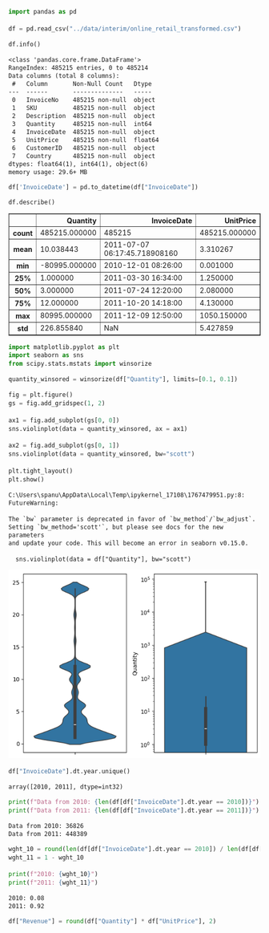 ```python
import pandas as pd

df = pd.read_csv("../data/interim/online_retail_transformed.csv")
```


```python
df.info()
```

    <class 'pandas.core.frame.DataFrame'>
    RangeIndex: 485215 entries, 0 to 485214
    Data columns (total 8 columns):
     #   Column       Non-Null Count   Dtype  
    ---  ------       --------------   -----  
     0   InvoiceNo    485215 non-null  object 
     1   SKU          485215 non-null  object 
     2   Description  485215 non-null  object 
     3   Quantity     485215 non-null  int64  
     4   InvoiceDate  485215 non-null  object 
     5   UnitPrice    485215 non-null  float64
     6   CustomerID   485215 non-null  object 
     7   Country      485215 non-null  object 
    dtypes: float64(1), int64(1), object(6)
    memory usage: 29.6+ MB
    


```python
df['InvoiceDate'] = pd.to_datetime(df["InvoiceDate"])
```


```python
df.describe()
```




<div>
<style scoped>
    .dataframe tbody tr th:only-of-type {
        vertical-align: middle;
    }

    .dataframe tbody tr th {
        vertical-align: top;
    }

    .dataframe thead th {
        text-align: right;
    }
</style>
<table border="1" class="dataframe">
  <thead>
    <tr style="text-align: right;">
      <th></th>
      <th>Quantity</th>
      <th>InvoiceDate</th>
      <th>UnitPrice</th>
    </tr>
  </thead>
  <tbody>
    <tr>
      <th>count</th>
      <td>485215.000000</td>
      <td>485215</td>
      <td>485215.000000</td>
    </tr>
    <tr>
      <th>mean</th>
      <td>10.038443</td>
      <td>2011-07-07 06:17:45.718908160</td>
      <td>3.310267</td>
    </tr>
    <tr>
      <th>min</th>
      <td>-80995.000000</td>
      <td>2010-12-01 08:26:00</td>
      <td>0.001000</td>
    </tr>
    <tr>
      <th>25%</th>
      <td>1.000000</td>
      <td>2011-03-30 16:34:00</td>
      <td>1.250000</td>
    </tr>
    <tr>
      <th>50%</th>
      <td>3.000000</td>
      <td>2011-07-24 12:20:00</td>
      <td>2.080000</td>
    </tr>
    <tr>
      <th>75%</th>
      <td>12.000000</td>
      <td>2011-10-20 14:18:00</td>
      <td>4.130000</td>
    </tr>
    <tr>
      <th>max</th>
      <td>80995.000000</td>
      <td>2011-12-09 12:50:00</td>
      <td>1050.150000</td>
    </tr>
    <tr>
      <th>std</th>
      <td>226.855840</td>
      <td>NaN</td>
      <td>5.427859</td>
    </tr>
  </tbody>
</table>
</div>




```python
import matplotlib.pyplot as plt
import seaborn as sns
from scipy.stats.mstats import winsorize
```


```python
quantity_winsored = winsorize(df["Quantity"], limits=[0.1, 0.1])
```


```python
fig = plt.figure()
gs = fig.add_gridspec(1, 2)

ax1 = fig.add_subplot(gs[0, 0])
sns.violinplot(data = quantity_winsored, ax = ax1)

ax2 = fig.add_subplot(gs[0, 1])
sns.violinplot(data = quantity_winsored, bw="scott")

plt.tight_layout()
plt.show()
```

    C:\Users\spanu\AppData\Local\Temp\ipykernel_17108\1767479951.py:8: FutureWarning: 
    
    The `bw` parameter is deprecated in favor of `bw_method`/`bw_adjust`.
    Setting `bw_method='scott'`, but please see docs for the new parameters
    and update your code. This will become an error in seaborn v0.15.0.
    
      sns.violinplot(data = df["Quantity"], bw="scott")
    


    
![png](0.1-EDA-%26-visualizations_files/0.1-EDA-%26-visualizations_6_1.png)
    



```python
df["InvoiceDate"].dt.year.unique()
```




    array([2010, 2011], dtype=int32)




```python
print(f"Data from 2010: {len(df[df["InvoiceDate"].dt.year == 2010])}")
print(f"Data from 2011: {len(df[df["InvoiceDate"].dt.year == 2011])}")
```

    Data from 2010: 36826
    Data from 2011: 448389
    


```python
wght_10 = round(len(df[df["InvoiceDate"].dt.year == 2010]) / len(df[df["InvoiceDate"].dt.year == 2011]), 2)
wght_11 = 1 - wght_10

print(f"2010: {wght_10}")
print(f"2011: {wght_11}")
```

    2010: 0.08
    2011: 0.92
    


```python
df["Revenue"] = round(df["Quantity"] * df["UnitPrice"], 2) 
```
